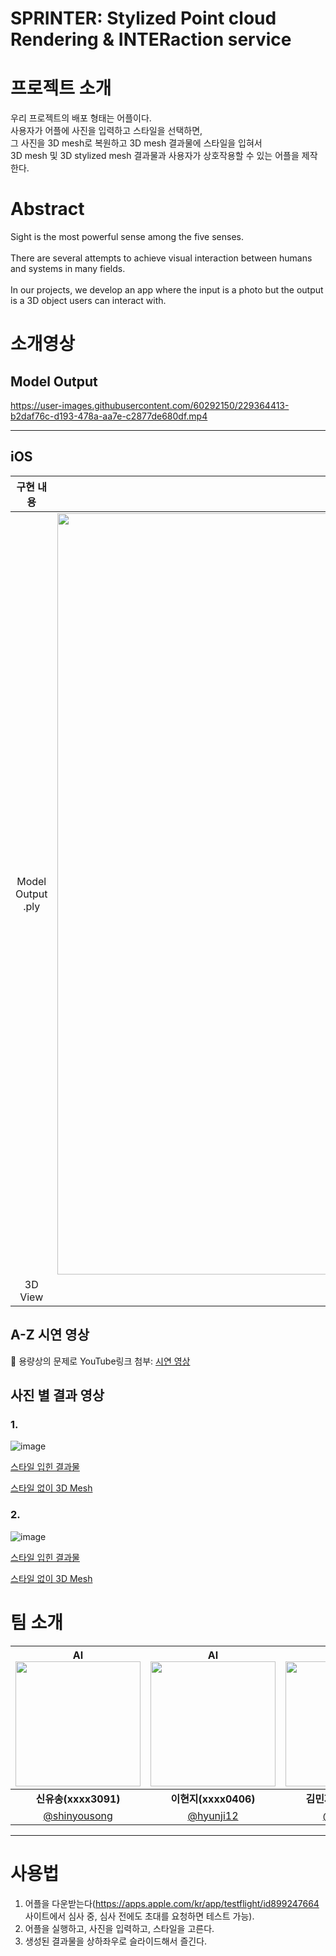 # SPRINTER: Stylized Point cloud Rendering & INTERaction service
  
  
  
# 프로젝트 소개  

우리 프로젝트의 배포 형태는 어플이다.  
사용자가 어플에 사진을 입력하고 스타일을 선택하면,  
그 사진을 3D mesh로 복원하고 3D mesh 결과물에 스타일을 입혀서  
3D mesh 및 3D stylized mesh 결과물과 사용자가 상호작용할 수 있는 어플을 제작한다.  
  
  
# Abstract  

Sight is the most powerful sense among the five senses. <br/><br/>
There are several attempts to achieve visual interaction between humans and systems in many fields. <br/><br/>
In our projects, we develop an app where the input is a photo but the output is a 3D object users can interact with.  
  
  
# 소개영상
## Model Output

https://user-images.githubusercontent.com/60292150/229364413-b2daf76c-d193-478a-aa7e-c2877de680df.mp4


---

## iOS

|    구현 내용    |   스크린샷   |
| :-------------: | :----------: |
| Model Output .ply | <img width="1218" alt="image" src="https://user-images.githubusercontent.com/60292150/229364361-6c98b412-be77-4858-a345-c72e5f45806f.png"> |
| 3D View | ![image](https://github.com/kookmin-sw/capstone-2023-30/assets/60292150/2bc5c047-ea44-446a-956a-556340534bfa) |

## A-Z 시연 영상
🛑 용량상의 문제로 YouTube링크 첨부: [시연 영상](https://www.youtube.com/watch?v=Tjouzsz71u0)

## 사진 별 결과 영상
### 1. 

![image](https://github.com/kookmin-sw/capstone-2023-30/assets/60292150/81adb795-f169-4779-91d9-4d02839acd2d)


[스타일 입힌 결과물](https://youtube.com/shorts/o9oyv6CwMzU?feature=share)

[스타일 없이 3D Mesh](https://youtube.com/shorts/mc2BVlg7rIs?feature=share)

### 2.

![image](https://github.com/kookmin-sw/capstone-2023-30/assets/60292150/7ae8c06c-8609-4ecb-b5dd-fec0a248068a)


[스타일 입힌 결과물](https://youtube.com/shorts/INrQ50k0xZY?feature=share)

[스타일 없이 3D Mesh](https://youtube.com/shorts/EeCh-AR4EDM?feature=share)





  
# 팀 소개  

| AI<img src="https://user-images.githubusercontent.com/60292150/229362408-d0f38744-db45-441f-bdac-236296a520d6.png" width="200" height="200"/> | AI<img src="https://user-images.githubusercontent.com/60292150/229362608-b4830839-6e89-4af8-a527-77412b8a3195.png" width="200" height="200"/> | iOS<img src="https://user-images.githubusercontent.com/60292150/229362438-c7191cc5-8670-468d-b0b9-2661489dc41f.png" width="200" height="200"/> | Backend<img src="https://user-images.githubusercontent.com/60292150/229362352-9fe23126-7ea8-42ca-83a6-c74f555ba475.png" width="200"  height="200" /> |
| :----------------------------------------------------------: | :----------------------------------------------------------: | :----------------------------------------------------------: | :----------------------------------------------------------: |
|                          **신유송(xxxx3091)**                          |                          **이현지(xxxx0406)**                          |                          **김민재(xxxx2614)**                          |                          **임중혁(xxxx1683)**                          |
|          [@shinyousong](https://github.com/shinyousong)          |           [@hyunji12](https://github.com/hyunji12)           |           [@ffalswo2](https://github.com/ffalswo2)            |         [@Angheng](https://github.com/Angheng)         |

---
  
  
# 사용법  
1. 어플을 다운받는다(https://apps.apple.com/kr/app/testflight/id899247664 사이트에서 심사 중, 심사 전에도 초대를 요청하면 테스트 가능).  
2. 어플을 실행하고, 사진을 입력하고, 스타일을 고른다.
3. 생성된 결과물을 상하좌우로 슬라이드해서 즐긴다.

